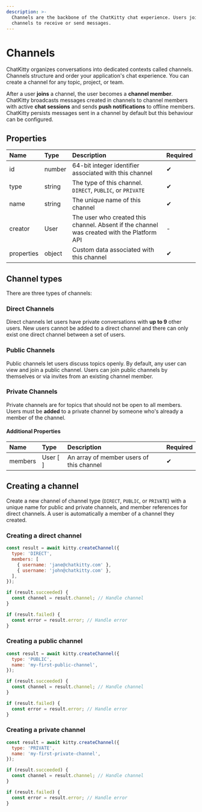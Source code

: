 ```yaml
---
description: >-
  Channels are the backbone of the ChatKitty chat experience. Users join
  channels to receive or send messages.
---
```


# Channels

ChatKitty organizes conversations into dedicated contexts called channels. Channels structure and order your application's chat experience. You can create a channel for any topic, project, or team.

After a user **joins** a channel, the user becomes a **channel member**. ChatKitty broadcasts messages created in channels to channel members with active **chat sessions** and sends **push notifications** to offline members.  ChatKitty persists messages sent in a channel by default but this behaviour can be configured.

## Properties

| Name | Type | Description | Required |
| :--- | :--- | :--- | :--- |
| id | number | 64-bit integer identifier associated with this channel | ✔ |
| type | string | The type of this channel. `DIRECT`, `PUBLIC`, or `PRIVATE` | ✔ |
| name | string | The unique name of this channel | ✔ |
| creator | User | The user who created this channel. Absent if the channel was created with the Platform API | - |
| properties | object | Custom data associated with this channel | ✔ |

## Channel types

There are three types of channels:

### Direct Channels

Direct channels let users have private conversations with **up to 9** other users. New users cannot be added to a direct channel and there can only exist one direct channel between a set of users.

### Public Channels

Public channels let users discuss topics openly. By default, any user can view and join a public channel. Users can join public channels by themselves or via invites from an existing channel member.

### Private Channels

Private channels are for topics that should not be open to all members. Users must be **added** to a private channel by someone who's already a member of the channel.

#### Additional Properties

| Name | Type | Description | Required |
| :--- | :--- | :--- | :--- |
| members | User \[ \] | An array of member users of this channel | ✔ |

## Creating a channel

Create a new channel of channel type \(`DIRECT`, `PUBLIC`, or `PRIVATE`\) with a unique name for public and private channels,  and member references for direct channels. A user is automatically a member of a channel they created.

### Creating a direct channel

```javascript
const result = await kitty.createChannel({
  type: 'DIRECT',
  members: [
    { username: 'jane@chatkitty.com' },
    { username: 'john@chatkitty.com' },
  ],
});

if (result.succeeded) {
  const channel = result.channel; // Handle channel
}

if (result.failed) {
  const error = result.error; // Handle error
}
```

### Creating a public channel

```javascript
const result = await kitty.createChannel({
  type: 'PUBLIC',
  name: 'my-first-public-channel',
});

if (result.succeeded) {
  const channel = result.channel; // Handle channel
}

if (result.failed) {
  const error = result.error; // Handle error
}
```

### Creating a private channel

```javascript
const result = await kitty.createChannel({
  type: 'PRIVATE',
  name: 'my-first-private-channel',
});

if (result.succeeded) {
  const channel = result.channel; // Handle channel
}

if (result.failed) {
  const error = result.error; // Handle error
}
```



